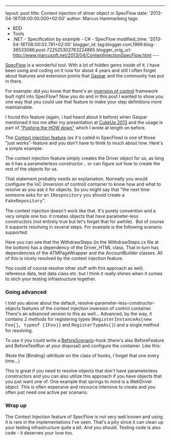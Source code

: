 ---
layout: post
title: Context injection of driver object in SpecFlow
date: '2013-04-18T08:00:00.000+02:00'
author: Marcus Hammarberg
tags:
  - BDD
   - Tools
  - .NET - Specification by example - C# - SpecFlow
modified_time: '2013-04-18T08:00:02.781+02:00'
blogger_id: tag:blogger.com,1999:blog-36533086.post-722525302763224865
blogger_orig_url: http://www.marcusoft.net/2013/04/ContextInjectionSpecFlow.html ---

<div dir="ltr" style="text-align: left;" trbidi="on">

[SpecFlow](http://specflow.org/) is a wonderful tool. With a lot of
hidden gems inside of it. I have been using and coding on it now for
about 4 years and still I often forget about features and extension
points that [Gaspar](http://gasparnagy.com/) and the community has put
in there.

For example: did you know that there's an [inversion of
control](http://martinfowler.com/articles/injection.html) framework
built right into SpecFlow? Now you do and in this post I wanted to show
you one way that you could use that feature to make your step
definitions more maintainable.

I found this feature (again, i had heard about it before) when Gaspar
mentioned it too me after my presentation at [CukeUp
2013](http://skillsmatter.com/podcast/agile-testing/cuke-envy-a-dot-net-programmers-attempt-to-catch-up) and
the usage is part of ["Pushing the HOW
down"](http://www.marcusoft.net/2013/04/PushTheHowDown.html) which I
wrote at length on before.

The [Context injection
feature](https://github.com/techtalk/SpecFlow/wiki/Context-Injection)
(as it's called in SpecFlow) is one of those "just works"-feature and
you don't have to think to much about how. Here's a simple example:




<div>

The context injection feature simply creates the Driver object for us,
as long as it has a parameterless constructor... or can figure out how
to create the rest of the objects for us.

That statement probably needs an explaination. Normally you would
configure the IoC (inversion of control) container to know how and what
to resolve as you ask it for objects. So you might say that "the next
time someone asks for an <span
style="font-family: Courier New, Courier, monospace;">IRespository</span>
you should create a <span
style="font-family: Courier New, Courier, monospace;">FakeRepository</span>".

The context injection doesn't work like that. It's purely convention and
a very simple one too: it creates objects that have parameter-less
constructors (not entirely true but let's forget that for awhile).  But
of course it supports resolving in several steps. For example is the
following scenario supported:

Here you can see that the WithdrawSteps (in the WithdrawSteps.cs file at
the bottom) has a dependency of the Driver_HTML class. That in turn has
dependencies of the ATMPageWrapper and the AccountBuilder classes. All
of this is nicely resolved by the context injection feature.

You could of course resolve other stuff with this approach as well;
reference data, test data class etc. but I think it really shines when
it comes to stich your testing infrastructure together.

### Going advanced 

</div>

<div>

I told you above about the default,
resolve-parameter-less-constructor-objects features of the context
injection inversion of control container. There's an advanced version to
this as well... Advanced, by the way, it contains 2 methods
for registering types (<span
style="font-family: Courier New, Courier, monospace;">RegisterInstanceAs(new
Foo(), typeof (IFoo))</span> and <span
style="font-family: Courier New, Courier, monospace;">RegisterTypeAs()</span>)
and a single method for resolving.

To use it you could write a
[BeforeScenario](http://www.marcusoft.net/2010/12/using-tags-in-specflow-features.html)-hook
(there's also BeforeFeature and BeforeTestRun at your disposal) and
configure the container. Like this:

</div>

<div>

</div>

<div>



</div>

<div>

(Note the \[Binding\]-attribute on the class of hooks, I forget that one
every time...)

This is great if you need to resolve objects that don't have
parameterless constructors and you can also utilize this approach if you
have objects that you just want one of. One example that springs to mind
is a WebDriver object. This is often expensive and resource intensive to
create and you often just need one active per scenario. 

</div>

<div>

### Wrap up

</div>

<div>

The Context Injection feature of SpecFlow is not very well known and
using it is rare in the implementations I've seen. That's a pity since
it can clean up your testing infrastructure quite a bit. And you should.
Testing code is also code - it deserves your love too. 

</div>

</div>
